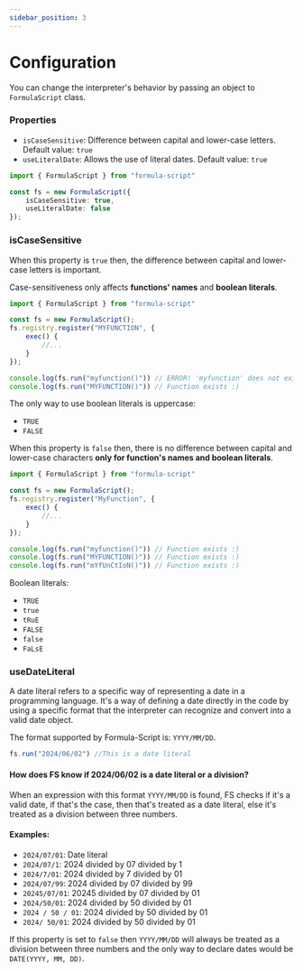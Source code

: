 ```yaml
---
sidebar_position: 3
---
```

# Configuration
You can change the interpreter's behavior by passing an object to ```FormulaScript``` class.
### Properties
* ```isCaseSensitive```: Difference between capital and lower-case letters. Default value: ```true```
* ```useLiteralDate```: Allows the use of literal dates. Default value: ```true```

```ts
import { FormulaScript } from "formula-script"

const fs = new FormulaScript({
    isCaseSensitive: true,
    useLiteralDate: false
});
```

### isCaseSensitive
When this property is ```true``` then, the difference between capital and lower-case letters is important.

Case-sensitiveness only affects **functions' names** and **boolean literals**.

```ts
import { FormulaScript } from "formula-script"

const fs = new FormulaScript();
fs.registry.register("MYFUNCTION", {
    exec() {
        //...
    }
});

console.log(fs.run("myfunction()")) // ERROR! 'myfunction' does not exist
console.log(fs.run("MYFUNCTION()")) // Function exists :)
```

The only way to use boolean literals is uppercase:
* ```TRUE```
* ```FALSE```

When this property is ```false``` then, there is no difference between capital and lower-case characters **only for function's names and boolean literals**.
```ts
import { FormulaScript } from "formula-script"

const fs = new FormulaScript();
fs.registry.register("MyFunction", {
    exec() {
        //...
    }
});

console.log(fs.run("myfunction()")) // Function exists :)
console.log(fs.run("MYFUNCTION()")) // Function exists :)
console.log(fs.run("mYfUnCtIoN()")) // Function exists :)
```

Boolean literals:
* ```TRUE```
* ```true```
* ```tRuE```
* ```FALSE```
* ```false```
* ```FaLsE```

### useDateLiteral
A date literal refers to a specific way of representing a date in a programming language. It's a way of defining a date directly in the code by using a specific format that the interpreter can recognize and convert into a valid date object.

The format supported by Formula-Script is: ```YYYY/MM/DD```.

```ts
fs.run("2024/06/02") //This is a date literal
```

#### How does FS know if 2024/06/02 is a date literal or a division?
When an expression with this format ```YYYY/MM/DD``` is found, FS checks if it's a valid date, if that's the case, then that's treated as a date literal, else it's treated as a division between three numbers.

#### Examples:
* ```2024/07/01```: Date literal
* ```2024/07/1```: 2024 divided by 07 divided by 1
* ```2024/7/01```: 2024 divided by 7 divided by 01
* ```2024/07/99```: 2024 divided by 07 divided by 99
* ```20245/07/01```: 20245 divided by 07 divided by 01
* ```2024/50/01```: 2024 divided by 50 divided by 01
* ```2024 / 50 / 01```: 2024 divided by 50 divided by 01
* ```2024/ 50/01```: 2024 divided by 50 divided by 01

If this property is set to ```false``` then ```YYYY/MM/DD``` will always be treated as a division between three numbers and the only way to declare dates would be ```DATE(YYYY, MM, DD)```.